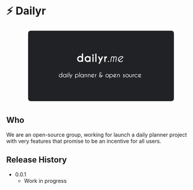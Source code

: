 # ⚡️ Dailyr

<p align="center">
  <img src="introduction.png" alt="Dailyr brand">
</p>

## Who
We are an open-source group, working for launch a daily planner project
with very features that promise to be an incentive for all users.

## Release History
* 0.0.1
    * Work in progress
